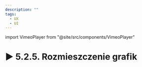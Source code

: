 ```yaml
---
description: ""
tags:
  - UX
  - UI
---
```


import VimeoPlayer from "@site/src/components/VimeoPlayer"

# ▶️ 5.2.5. Rozmieszczenie grafik

<VimeoPlayer videoId="643182858" />
